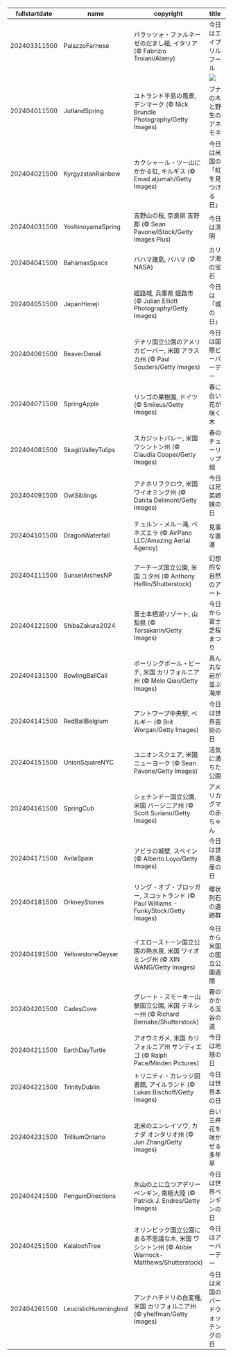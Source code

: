 |fullstartdate|name|copyright|title|image|
|--|--|--|--|--|
202403311500|PalazzoFarnese|パラッツォ・ファルネーゼのだまし絵, イタリア (© Fabrizio Troiani/Alamy)|今日はエイプリルフール|![](/ja-JP/2024/04/202403311500PalazzoFarnese.jpg)|
||||![](/ja-JP/2024/04/.jpg)|
202404011500|JutlandSpring|ユトランド半島の風景, デンマーク (© Nick Brundle Photography/Getty Images)|ブナの木と野生のアネモネ|![](/ja-JP/2024/04/202404011500JutlandSpring.jpg)|
202404021500|KyrgyzstanRainbow|カクシャール・ツー山にかかる虹, キルギス (© Emad aljumah/Getty Images)|今日は米国の「虹を見つける日」|![](/ja-JP/2024/04/202404021500KyrgyzstanRainbow.jpg)|
202404031500|YoshinoyamaSpring|吉野山の桜, 奈良県 吉野郡 (© Sean Pavone/iStock/Getty Images Plus)|今日は清明|![](/ja-JP/2024/04/202404031500YoshinoyamaSpring.jpg)|
202404041500|BahamasSpace|バハマ諸島, バハマ (© NASA)|カリブ海の宝石|![](/ja-JP/2024/04/202404041500BahamasSpace.jpg)|
202404051500|JapanHimeji|姫路城, 兵庫県 姫路市 (© Julian Elliott Photography/Getty Images)|今日は「城の日」|![](/ja-JP/2024/04/202404051500JapanHimeji.jpg)|
202404061500|BeaverDenali|デナリ国立公園のアメリカビーバー, 米国 アラスカ州  (© Paul Souders/Getty Images)|今日は国際ビーバーデー|![](/ja-JP/2024/04/202404061500BeaverDenali.jpg)|
202404071500|SpringApple|リンゴの果樹園, ドイツ (© Smileus/Getty Images)|春に白い花が咲く木|![](/ja-JP/2024/04/202404071500SpringApple.jpg)|
202404081500|SkagitValleyTulips|スカジットバレー, 米国 ワシントン州 (© Claudia Cooper/Getty Images)|春のチューリップ畑|![](/ja-JP/2024/04/202404081500SkagitValleyTulips.jpg)|
202404091500|OwlSiblings|アナホリフクロウ, 米国 ワイオミング州 (© Danita Delimont/Getty Images)|今日は兄弟姉妹の日|![](/ja-JP/2024/04/202404091500OwlSiblings.jpg)|
202404101500|DragonWaterfall|チュルン・メルー滝, ベネズエラ (© AirPano LLC/Amazing Aerial Agency)|見事な直瀑|![](/ja-JP/2024/04/202404101500DragonWaterfall.jpg)|
202404111500|SunsetArchesNP|アーチーズ国立公園, 米国 ユタ州 (© Anthony Heflin/Shutterstock)|幻想的な自然のアート|![](/ja-JP/2024/04/202404111500SunsetArchesNP.jpg)|
202404121500|ShibaZakura2024|富士本栖湖リゾート, 山梨県 (© Torsakarin/Getty Images)|今日から富士芝桜まつり|![](/ja-JP/2024/04/202404121500ShibaZakura2024.jpg)|
202404131500|BowlingBallCali|ボーリングボール・ビーチ, 米国 カリフォルニア州 (© Melo Qiao/Getty Images)|真ん丸な岩が並ぶ海岸|![](/ja-JP/2024/04/202404131500BowlingBallCali.jpg)|
202404141500|RedBallBelgium|アントワープ中央駅, ベルギー (© Brit Worgan/Getty Images)|今日は世界芸術の日|![](/ja-JP/2024/04/202404141500RedBallBelgium.jpg)|
202404151500|UnionSquareNYC|ユニオンスクエア, 米国 ニューヨーク (© Sean Pavone/Getty Images)|活気に満ちた公園|![](/ja-JP/2024/04/202404151500UnionSquareNYC.jpg)|
202404161500|SpringCub|シェナンドー国立公園, 米国 バージニア州 (© Scott Suriano/Getty Images)|アメリカグマの赤ちゃん|![](/ja-JP/2024/04/202404161500SpringCub.jpg)|
202404171500|AvilaSpain|アビラの城壁, スペイン (© Alberto Loyo/Getty Images)|今日は世界遺産の日|![](/ja-JP/2024/04/202404171500AvilaSpain.jpg)|
202404181500|OrkneyStones|リング・オブ・ブロッガー, スコットランド (© Paul Williams - FunkyStock/Getty Images)|環状列石の遺跡群|![](/ja-JP/2024/04/202404181500OrkneyStones.jpg)|
202404191500|YellowstoneGeyser|イエローストーン国立公園の熱水泉, 米国 ワイオミング州 (© XIN WANG/Getty Images)|今日から米国の国立公園週間|![](/ja-JP/2024/04/202404191500YellowstoneGeyser.jpg)|
202404201500|CadesCove|グレート・スモーキー山脈国立公園, 米国 テネシー州 (© Richard Bernabe/Shutterstock)|霧のかかる渓谷の道|![](/ja-JP/2024/04/202404201500CadesCove.jpg)|
202404211500|EarthDayTurtle|アオウミガメ, 米国 カリフォルニア州 サンディエゴ (© Ralph Pace/Minden Pictures)|今日は地球の日|![](/ja-JP/2024/04/202404211500EarthDayTurtle.jpg)|
202404221500|TrinityDublin|トリニティ・カレッジ図書館, アイルランド (© Lukas Bischoff/Getty Images)|今日は世界本の日|![](/ja-JP/2024/04/202404221500TrinityDublin.jpg)|
202404231500|TrilliumOntario|北米のエンレイソウ, カナダ オンタリオ州 (© Jun Zhang/Getty Images)|白い三弁花を咲かせる多年草|![](/ja-JP/2024/04/202404231500TrilliumOntario.jpg)|
202404241500|PenguinDirections|氷山の上に立つアデリーペンギン, 南極大陸 (© Patrick J. Endres/Getty Images)|今日は世界ペンギンの日|![](/ja-JP/2024/04/202404241500PenguinDirections.jpg)|
202404251500|KalalochTree|オリンピック国立公園にある不思議な木, 米国 ワシントン州 (© Abbie Warnock-Matthews/Shutterstock)|今日はアーバーデー|![](/ja-JP/2024/04/202404251500KalalochTree.jpg)|
202404261500|LeucisticHummingbird|アンナハチドリの白変種, 米国 カリフォルニア州 (© yhelfman/Getty Images)|今日は米国のバードウォッチングの日|![](/ja-JP/2024/04/202404261500LeucisticHummingbird.jpg)|
